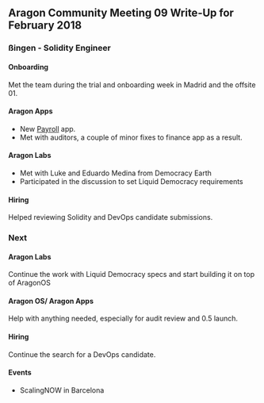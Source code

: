 ## Aragon Community Meeting 09 Write-Up for February 2018

### ßingen - Solidity Engineer

#### Onboarding
Met the team during the trial and onboarding week in Madrid and the offsite 01.

#### Aragon Apps
- New [Payroll](https://github.com/aragon/aragon-apps/tree/master/future-apps/payroll) app.
- Met with auditors, a couple of minor fixes to finance app as a result.

#### Aragon Labs
- Met with Luke and Eduardo Medina from Democracy Earth
- Participated in the discussion to set Liquid Democracy requirements

#### Hiring
Helped reviewing Solidity and DevOps candidate submissions.

### Next

#### Aragon Labs
Continue the work with Liquid Democracy specs and start building it on top of AragonOS

#### Aragon OS/ Aragon Apps
Help with anything needed, especially for audit review and 0.5 launch.

#### Hiring
Continue the search for a DevOps candidate.

#### Events

- ScalingNOW in Barcelona
